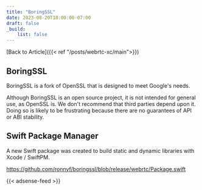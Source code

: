 ```yaml
---
title: "BoringSSL"
date: 2023-08-20T18:00:00-07:00
draft: false
_build:
    list: false
---
```


[Back to Article]({{< ref "/posts/webrtc-xc/main">}})

## BoringSSL

BoringSSL is a fork of OpenSSL that is designed to meet Google's needs.

Although BoringSSL is an open source project, it is not intended for general
use, as OpenSSL is. We don't recommend that third parties depend upon it. Doing
so is likely to be frustrating because there are no guarantees of API or ABI
stability.

## Swift Package Manager

A new Swift package was created to build static and dynamic libraries with Xcode / SwiftPM.

https://github.com/ronnyf/boringssl/blob/release/webrtc/Package.swift

{{< adsense-feed >}}